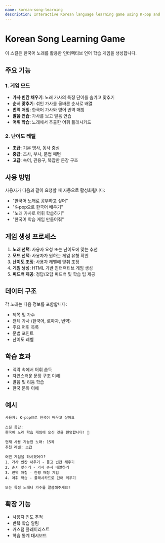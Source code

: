 ```yaml
---
name: korean-song-learning
description: Interactive Korean language learning game using K-pop and Korean songs. Create fill-in-the-blank lyrics games, vocabulary flashcards, translation matching, and pronunciation practice. Use this skill when users want to learn Korean through songs, practice Korean vocabulary, or create language learning games with Korean music.
---
```


# Korean Song Learning Game

이 스킬은 한국어 노래를 활용한 인터랙티브 언어 학습 게임을 생성합니다.

## 주요 기능

### 1. 게임 모드
- **가사 빈칸 채우기**: 노래 가사의 특정 단어를 숨기고 맞추기
- **순서 맞추기**: 섞인 가사를 올바른 순서로 배열
- **번역 매칭**: 한국어 가사와 영어 번역 매칭
- **발음 연습**: 가사를 보고 발음 연습
- **어휘 학습**: 노래에서 추출한 어휘 플래시카드

### 2. 난이도 레벨
- **초급**: 기본 명사, 동사 중심
- **중급**: 조사, 부사, 문법 패턴
- **고급**: 숙어, 관용구, 복잡한 문장 구조

## 사용 방법

사용자가 다음과 같이 요청할 때 자동으로 활성화됩니다:
- "한국어 노래로 공부하고 싶어"
- "K-pop으로 한국어 배우기"
- "노래 가사로 어휘 학습하기"
- "한국어 학습 게임 만들어줘"

## 게임 생성 프로세스

1. **노래 선택**: 사용자 요청 또는 난이도에 맞는 추천
2. **모드 선택**: 사용자가 원하는 게임 유형 확인
3. **난이도 조정**: 사용자 레벨에 맞춰 조정
4. **게임 생성**: HTML 기반 인터랙티브 게임 생성
5. **피드백 제공**: 정답/오답 피드백 및 학습 팁 제공

## 데이터 구조

각 노래는 다음 정보를 포함합니다:
- 제목 및 가수
- 전체 가사 (한국어, 로마자, 번역)
- 주요 어휘 목록
- 문법 포인트
- 난이도 레벨

## 학습 효과

- 맥락 속에서 어휘 습득
- 자연스러운 문장 구조 이해
- 발음 및 리듬 학습
- 한국 문화 이해

## 예시

```
사용자: K-pop으로 한국어 배우고 싶어요

스킬 응답:
한국어 노래 학습 게임에 오신 것을 환영합니다! 🎵

현재 사용 가능한 노래: 15곡
추천 레벨: 초급

어떤 게임을 하시겠어요?
1. 가사 빈칸 채우기 - 듣고 빈칸 채우기
2. 순서 맞추기 - 가사 순서 배열하기
3. 번역 매칭 - 한영 매칭 게임
4. 어휘 학습 - 플래시카드로 단어 외우기

또는 특정 노래나 가수를 말씀해주세요!
```

## 확장 기능

- 사용자 진도 추적
- 반복 학습 알림
- 커스텀 플레이리스트
- 학습 통계 대시보드

